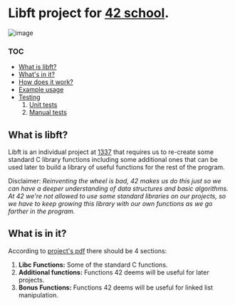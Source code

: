 [1]:https://en.wikipedia.org/wiki/42_(school)
# Libft project for [42 school][1].
[2]:https://1337.ma/en/
[3]:https://github.com/Gabriel-Em/42_AcademyPlus---Libft---/blob/master/Libft%20-%20Subject(EN).pdf
<img src="https://wallpaperaccess.com/full/5487854.jpg" alt="image" style="max-width: 100%;">

### TOC

* [What is libft?](#what-is-libft)
* [What's in it?](#what-is-in-it)
* [How does it work?](#how-does-it-work)
* [Example usage](#example-usage)
* [Testing](#tests)
	1. [Unit tests](#unit-tests)
	2. [Manual tests](#manual-tests)

## What is libft?
Libft is an individual project at [1337][2] that requires us to re-create some standard C library functions including some additional ones that can be used later to build a library of useful functions for the rest of the program.

Disclaimer: *Reinventing the wheel is bad, 42 makes us do this just so we can have a deeper understanding of data structures and basic algorithms. At 42 we're not allowed to use some standard libraries on our projects, so we have to keep growing this library with our own functions as we go farther in the program.*

## What is in it?

According to [project's pdf][3] there should be 4 sections:

1.  **Libc Functions:** Some of the standard C functions.
2.  **Additional functions:** Functions 42 deems will be useful for later projects.
3.  **Bonus Functions:** Functions 42 deems will be useful for linked list manipulation.

